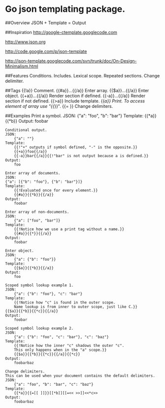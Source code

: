 # Go json templating package.

##Overview
JSON + Template = Output

##Inspiration
http://google-ctemplate.googlecode.com

http://www.json.org

http://code.google.com/p/json-template

http://json-template.googlecode.com/svn/trunk/doc/On-Design-Minimalism.html

##Features
Conditions.
Includes.
Lexical scope.
Repeated sections.
Change delimiter.

##Tags
	{{!a}}          Comment.
	{{#a}}...{{/a}} Enter array.
	{{$a}}...{{/a}} Enter object.
	{{+a}}...{{/a}} Render section if defined.
	{{-a}}...{{/a}} Render section if not defined.
	{{>a}}          Include template.
	{{*a}}          Print. To access element of array use "{{*}}".
	{{=<ld> <rd>}}  Change delimiters.

##Examples
	Print a symbol.
	JSON:
		{"a": "foo", "b": "bar"}
	Template:
		{{*a}}{{*b}}
	Output:
		foobar

	Conditional output.
	JSON:
		{"a": ""}
	Template:
		{{!"+" outputs if symbol defined, "-" is the opposite.}}
		{{+a}}foo{{/a}}
		{{-a}}bar{{/a}}{{!"bar" is not output because a is defined.}}
	Output:
		foo

	Enter array of documents.
	JSON:
	{"a": [{"b": "foo"}, {"b": "bar"}]}
	Template:
		{{!Evaluated once for every element.}}
		{{#a}}{{*b}}{{/a}}
	Output:
		foobar

	Enter array of non-documents.
	JSON:
		{"a": ["foo", "bar"]}
	Template:
		{{!Notice how we use a print tag without a name.}}
		{{#a}}{{*}}{{/a}}
	Output:
		foobar

	Enter object.
	JSON:
		{"a": {"b": "foo"}}
	Template:
		{{$a}}{{*b}}{{/a}}
	Output:
		foo

	Scoped symbol lookup example 1.
	JSON:
		{"a": {"b": "foo"}, "c": "bar"}
	Template:
		{{!Notice how "c" is found in the outer scope.
		Name lookup is from inner to outer scope, just like C.}}
	{{$a}}{{*b}}{{*c}}{{/a}}
	Output:
		foobar

	Scoped symbol lookup example 2.
	JSON:
		{"a": {"b": "foo", "c": "bar"}, "c": "baz"}
	Template:
		{{!Notice how the inner "c" shadows the outer "c".
		This only happens when in the "a" scope.}}
		{{$a}}{{*b}}{{*c}}{{/a}}{{*c}}
	Output:
		foobarbaz

	Change delimiters.
	This can be used when your document contains the default delimiters.
	JSON:
		{"a": "foo", "b": "bar", "c": "baz"}
	Template:
		{{*a}}{{=[[ ]]}}[[*b]][[=<< >>]]<<*c>>
	Output:
		foobarbaz
